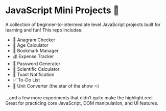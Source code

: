 # JavaScript Mini Projects 🔧

A collection of beginner-to-intermediate level JavaScript projects built for learning and fun! This repo includes:

- 🔄 Anagram Checker  
- 📅 Age Calculator  
- 🔖 Bookmark Manager  
- 💰 Expense Tracker  
- 🔐 Password Generator  
- 🧮 Scientific Calculator  
- 🔔 Toast Notification  
- ✅ To-Do List  
- 📏 Unit Converter (the star of the show ⭐)

…and a few more experiments that didn’t quite make the highlight reel. Great for practicing core JavaScript, DOM manipulation, and UI features.  
